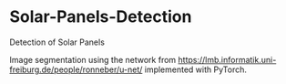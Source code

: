 # Solar-Panels-Detection
Detection of Solar Panels

Image segmentation using the network from https://lmb.informatik.uni-freiburg.de/people/ronneber/u-net/ implemented with PyTorch.

